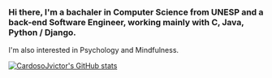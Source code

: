 ### Hi there, I'm a bachaler in Computer Science from UNESP and a back-end Software Engineer, working mainly with C, Java, Python / Django.

I'm also interested in Psychology and Mindfulness.

[![CardosoJvictor's GitHub stats](https://github-readme-stats.vercel.app/api?username=cardosojvictor&count_private=true&show_icons=true)](https://github.com/cardosojvictor/github-readme-stats)

<!--
**cardosojvictor/cardosojvictor** is a ✨ _special_ ✨ repository because its `README.md` (this file) appears on your GitHub profile.

Here are some ideas to get you started:

- 🔭 I’m currently working on ...
- 🌱 I’m currently learning ...
- 👯 I’m looking to collaborate on ...
- 🤔 I’m looking for help with ...
- 💬 Ask me about ...
- 📫 How to reach me: ...
- 😄 Pronouns: ...
- ⚡ Fun fact: ...
-->
